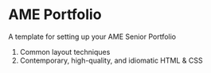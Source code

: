 # AME Portfolio
A template for setting up your AME Senior Portfolio

1. Common layout techniques
2. Contemporary, high-quality, and idiomatic HTML & CSS
